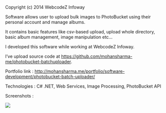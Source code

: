 Copyright (c) 2014 WebcodeZ Infoway

Software allows user to upload bulk images to PhotoBucket using their personal account and manage albums.

It contains basic features like csv-based upload, upload whole directory, basic album management, image manipulation etc…

I developed this software while working at WebcodeZ Infoway.

I’ve upload source code at https://github.com/mohansharma-me/photobucket-batchuploader.

Portfolio link : http://mohansharma.me/portfolio/software-development/photobucket-batch-uploader/

Technologies : C# .NET, Web Services, Image Processing, PhotoBucket API

Screenshots :

![](https://i0.wp.com/mohansharma.me/wp-content/uploads/2016/06/PhotoBucketUploader.png?resize=800%2C603)
